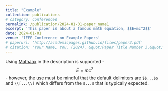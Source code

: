 ```yaml
---
title: "Example"
collection: publications
# category: conferences
permalink: /publication/2024-01-01-paper_name1
excerpt: 'This paper is about a famous math equation, $$E=mc^2$$'
date: 2024-01-01
venue: 'IEEE Conference on Example Papers'
# paperurl: 'http://academicpages.github.io/files/paper3.pdf'
# citation: 'Your Name, You. (2024). &quot;Paper Title Number 3.&quot; <i>GitHub Journal of Bugs</i>. 1(3).'
---
```


Using [MathJax](https://www.mathjax.org/) in the description is supported - $$E=mc^2$$ - however, the use must be mindful that the default delimiters are `$$...$$` and `\\[...\\]` which differs from the `$...$` that is typically expected.
